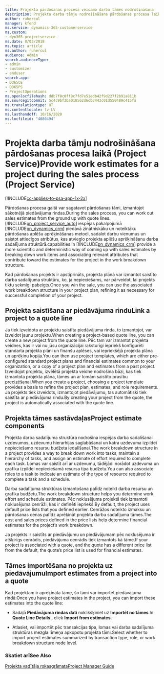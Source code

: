 ```yaml
---
title: Projekta pārdošanas procesā veicamo darbu tāmes nodrošināšana
description: Projekta darba tāmju nodrošināšana pārdošanas procesa laikā programmā Project Service
author: ruhercul
manager: kfend
ms.service: dynamics-365-customerservice
ms.custom:
- dyn365-projectservice
ms.date: 8/03/2018
ms.topic: article
ms.author: ruhercul
audience: Admin
search.audienceType:
- admin
- customizer
- enduser
search.app:
- D365CE
- D365PS
- ProjectOperations
ms.openlocfilehash: ddb7f8c0ff8c7fd7e51edb42f9d227f2b91a811b
ms.sourcegitcommit: 5c4c9bf3ba018562d6cb3443c01d550489c415fa
ms.translationtype: HT
ms.contentlocale: lv-LV
ms.lasthandoff: 10/16/2020
ms.locfileid: "4080494"
---
```

# <a name="provide-work-estimates-for-a-project-during-the-sales-process-project-service"></a><span data-ttu-id="a1234-103">Projekta darba tāmju nodrošināšana pārdošanas procesa laikā (Project Service)</span><span class="sxs-lookup"><span data-stu-id="a1234-103">Provide work estimates for a project during the sales process (Project Service)</span></span>

[!INCLUDE[cc-applies-to-psa-app-1x-2x](../includes/cc-applies-to-psa-app-1x-2x.md)]

<span data-ttu-id="a1234-104">Pārdošanas procesa gaitā var sagatavot pārdošanas tāmi, izmantojot sākotnējā piedāvājuma rindas.</span><span class="sxs-lookup"><span data-stu-id="a1234-104">During the sales process, you can work out sales estimates from the ground up with quote lines.</span></span> [!INCLUDE[pn_project_service_auto](../includes/pn-project-service-auto.md)] <span data-ttu-id="a1234-105">iespējas pakalpojumā [!INCLUDE[pn_dynamics_crm](../includes/pn-dynamics-crm.md)] piedāvā zinātniskāku un noteiktāku pārdošanas aplēšu aprēķināšanas metodi, sadalot darbu vienumus un saistot attiecīgos atribūtus, kas atvieglo projekta aplēšu aprēķināšanu darba sadalījuma struktūrā.</span><span class="sxs-lookup"><span data-stu-id="a1234-105">capabilities in [!INCLUDE[pn_dynamics_crm](../includes/pn-dynamics-crm.md)] provide a more scientific and deterministic way of coming up with sales estimates by breaking down work items and associating relevant attributes that contribute toward the estimates for the project in the work breakdown structure.</span></span>  
  
 <span data-ttu-id="a1234-106">Kad pārdošanas projekts ir apstiprināts, projekta plānā var izmantot saistīto darba sadalījuma struktūru, ko, ja nepieciešams, var pārveidot, lai projekts tiktu sekmīgi pabeigts.</span><span class="sxs-lookup"><span data-stu-id="a1234-106">Once you win the sale, you can use the associated work breakdown structure in your project plan, refining it as necessary for successful completion of your project.</span></span>  
  
## <a name="link-a-project-to-a-quote-line"></a><span data-ttu-id="a1234-107">Projekta saistīšana ar piedāvājuma rindu</span><span class="sxs-lookup"><span data-stu-id="a1234-107">Link a project to a quote line</span></span>  
 <span data-ttu-id="a1234-108">Ja tiek izveidota ar projektu saistīta piedāvājuma rinda, to izmantojot, var izveidot jaunu projektu.</span><span class="sxs-lookup"><span data-stu-id="a1234-108">When creating a project-based quote line, you can create a new project from the quote line.</span></span> <span data-ttu-id="a1234-109">Pēc tam var izmantot projekta veidnes, kas ir vai nu jūsu organizācijai raksturīgi iepriekš konfigurēti standarta projekta plāni un finanšu aplēses, vai iepriekšējā projekta plāna un aprēķinu kopija.</span><span class="sxs-lookup"><span data-stu-id="a1234-109">You can then use project templates, which are either pre-configured standard project plans and financial estimates common to your organization, or a copy of a project plan and estimates from a past project.</span></span> <span data-ttu-id="a1234-110">Izveidojot projektu, izvēlētā projekta veidne nodrošina bāzi, kas tiek izmantota projekta plāna, tāmes un ar lomām saistīto prasību precizēšanai.</span><span class="sxs-lookup"><span data-stu-id="a1234-110">When you create a project, choosing a project template provides a basis to refine the project plan, estimates, and role requirements.</span></span> <span data-ttu-id="a1234-111">Ja projekts tiek izveidots, izmantojot piedāvājumu, tas automātiski tiek saistīta ar piedāvājuma rindu.</span><span class="sxs-lookup"><span data-stu-id="a1234-111">By creating your project from the quote, the project is automatically associated with the quote line.</span></span>  
  
## <a name="project-estimate-components"></a><span data-ttu-id="a1234-112">Projekta tāmes sastāvdaļas</span><span class="sxs-lookup"><span data-stu-id="a1234-112">Project estimate components</span></span>  
 <span data-ttu-id="a1234-113">Projekta darba sadalījuma struktūra nodrošina iespējas darba sadalīšanai uzdevumos, uzdevumu hierarhijas saglabāšanai un katra uzdevuma izpildei nepieciešamo resursu budžeta iedalīšanai.</span><span class="sxs-lookup"><span data-stu-id="a1234-113">The work breakdown structure in a project provides a way to break down work into tasks, maintain a hierarchy of tasks, and assign an estimate of effort required to complete each task.</span></span> <span data-ttu-id="a1234-114">Lomas var saistīt arī ar uzdevumu, tādējādi norādot uzdevuma un grafika izpildei nepieciešamā resursa tipa budžetu.</span><span class="sxs-lookup"><span data-stu-id="a1234-114">You can also associate roles to a task to indicate an estimate of the type of resource required to complete a task and a schedule.</span></span>  
  
 <span data-ttu-id="a1234-115">Darba sadalījuma struktūras izmantošana palīdz noteikt darba resursu un grafika budžetu.</span><span class="sxs-lookup"><span data-stu-id="a1234-115">The work breakdown structure helps you determine work effort and schedule estimates.</span></span> <span data-ttu-id="a1234-116">Pēc noklusējuma projektā tiek izmantoti noklusējuma cenrāži, kas ir definēti iepriekš.</span><span class="sxs-lookup"><span data-stu-id="a1234-116">By default, the project uses default price lists that you defined earlier.</span></span> <span data-ttu-id="a1234-117">Cenrāžos noteikto izmaksu un pārdošanas cenas palīdz aprēķināt projekta darbu sadalījuma tāmes.</span><span class="sxs-lookup"><span data-stu-id="a1234-117">The cost and sales prices defined in the price lists help determine financial estimates for the project’s work breakdown.</span></span>  
  
 <span data-ttu-id="a1234-118">Ja projekts ir saistīts ar piedāvājumu un piedāvājumam pēc noklusējuma ir atšķirīgs cenrādis, piedāvājuma cenrādis tiek izmantots kā tāme.</span><span class="sxs-lookup"><span data-stu-id="a1234-118">If your project is associated with a quote, and the quote has a different price list from the default, the quote’s price list is used for financial estimates.</span></span>  
  
## <a name="import-estimates-from-a-project-into-a-quote"></a><span data-ttu-id="a1234-119">Tāmes importēšana no projekta uz piedāvājumu</span><span class="sxs-lookup"><span data-stu-id="a1234-119">Import estimates from a project into a quote</span></span>  
 <span data-ttu-id="a1234-120">Kad projektam ir aprēķināta tāme, šo tāmi var importēt piedāvājuma rindā:</span><span class="sxs-lookup"><span data-stu-id="a1234-120">Once you have project estimates in the project, you can import these estimates into the quote line:</span></span>  
  
-   <span data-ttu-id="a1234-121">Sadaļā **Piedāvājuma rindas dati** noklikšķiniet uz **Importēt no tāmes**.</span><span class="sxs-lookup"><span data-stu-id="a1234-121">In **Quote Line Details** , click **Import from estimates**.</span></span> 

-   <span data-ttu-id="a1234-122">Atlasiet, vai importēt pēc transakcijas tipa, lomas vai darba sadalījuma struktūras mezgla līmeņa apkopotu projekta tāmi.</span><span class="sxs-lookup"><span data-stu-id="a1234-122">Select whether to import project estimates summarized by transaction type, role, or work breakdown structure node level.</span></span>  
  
### <a name="see-also"></a><span data-ttu-id="a1234-123">Skatiet arī</span><span class="sxs-lookup"><span data-stu-id="a1234-123">See Also</span></span>  
 [<span data-ttu-id="a1234-124">Projekta vadītāja rokasgrāmata</span><span class="sxs-lookup"><span data-stu-id="a1234-124">Project Manager Guide</span></span>](../psa/project-manager-guide.md)
